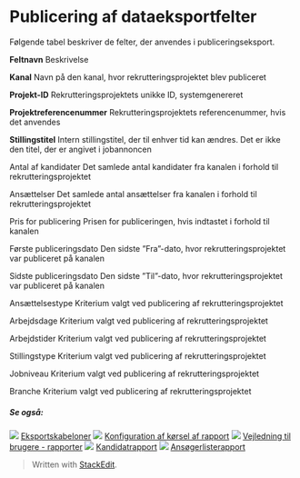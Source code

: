 # Publicering af dataeksportfelter

Følgende tabel beskriver de felter, der anvendes i publiceringseksport.

**Feltnavn**
Beskrivelse

**Kanal**
Navn på den kanal, hvor rekrutteringsprojektet blev publiceret

**Projekt-ID**
Rekrutteringsprojektets unikke ID, systemgenereret

**Projektreferencenummer**
Rekrutteringsprojektets referencenummer, hvis det anvendes

**Stillingstitel**
Intern stillingstitel, der til enhver tid kan ændres. Det er ikke den titel, der er angivet i jobannoncen

Antal af kandidater
Det samlede antal kandidater fra kanalen i forhold til rekrutteringsprojektet

Ansættelser
Det samlede antal ansættelser fra kanalen i forhold til rekrutteringsprojektet

Pris for publicering
Prisen for publiceringen, hvis indtastet i forhold til kanalen

Første publiceringsdato
Den sidste ”Fra”-dato, hvor rekrutteringsprojektet var publiceret på kanalen

Sidste publiceringsdato
Den sidste ”Til”-dato, hvor rekrutteringsprojektet var publiceret på kanalen

Ansættelsestype
Kriterium valgt ved publicering af rekrutteringsprojektet

Arbejdsdage
Kriterium valgt ved publicering af rekrutteringsprojektet

Arbejdstider
Kriterium valgt ved publicering af rekrutteringsprojektet

Stillingstype
Kriterium valgt ved publicering af rekrutteringsprojektet

Jobniveau
Kriterium valgt ved publicering af rekrutteringsprojektet

Branche
Kriterium valgt ved publicering af rekrutteringsprojektet

##### Se også:

![](../Resources/Images/icon-document-link.png) [Eksportskabeloner](export_templates.htm)
![](../Resources/Images/icon-document-link.png) [Konfiguration af kørsel af rapport](configuring_and_running_a_report.htm)
![](../Resources/Images/icon-document-link.png) [Vejledning til brugere - rapporter](guide_for_users_reports.htm)
![](../Resources/Images/icon-document-link.png) [Kandidatrapport](candidate_report.htm)
![](../Resources/Images/icon-document-link.png) [Ansøgerlisterapport](applicant_list_report.htm)


> Written with [StackEdit](https://stackedit.io/).
<!--stackedit_data:
eyJoaXN0b3J5IjpbLTUyNTI5ODYwNF19
-->